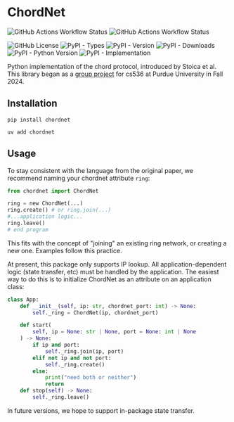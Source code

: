 # ChordNet
![GitHub Actions Workflow Status](https://img.shields.io/github/actions/workflow/status/jacklowrie/chordnet/main.yml?logo=GitHub&label=Main%20Branch%20Build)
![GitHub Actions Workflow Status](https://img.shields.io/github/actions/workflow/status/jacklowrie/chordnet/release.yml?logo=GitHub&label=PyPI%20Published%20Build)

![GitHub License](https://img.shields.io/github/license/jacklowrie/chordnet?logo=github)
![PyPI - Types](https://img.shields.io/pypi/types/chordnet?logo=pypi)
![PyPI - Version](https://img.shields.io/pypi/v/chordnet?logo=pypi)
![PyPI - Downloads](https://img.shields.io/pypi/dm/chordnet?logo=pypi)
![PyPI - Python Version](https://img.shields.io/pypi/pyversions/chordnet?logo=pypi)
![PyPI - Implementation](https://img.shields.io/pypi/implementation/chordnet?logo=pypi)


Python implementation of the chord protocol, introduced by Stoica et al.
This library began as a [group project](https://github.com/jacklowrie/chord) for cs536 at Purdue University in
Fall 2024.

## Installation
`pip install chordnet`

`uv add chordnet`


## Usage
To stay consistent with the language from the original paper, we recommend
naming your chordnet attribute `ring`:
```python
from chordnet import ChordNet

ring = new ChordNet(...)
ring.create() # or ring.join(...)
#...application logic...
ring.leave()
# end program
```
This fits with the concept of "joining" an existing ring network, or creating a
new one. Examples follow this practice.

At present, this package only supports IP lookup. All application-dependent
logic (state transfer, etc) must be handled by the application.
The easiest way to do this is to initialize ChordNet as an attribute on
an application class:
```python
class App:
    def __init__(self, ip: str, chordnet_port: int) -> None:
        self._ring = ChordNet(ip, chordnet_port)

    def start(
        self, ip = None: str | None, port = None: int | None
    ) -> None:
        if ip and port:
            self._ring.join(ip, port)
        elif not ip and not port:
            self._ring.create()
        else:
            print("need both or neither")
            return
    def stop(self) -> None:
        self._ring.leave()
```
In future versions, we hope to support in-package state transfer.
